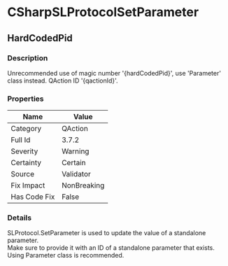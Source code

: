 ﻿---  
uid: Validator_3_7_2  
---

# CSharpSLProtocolSetParameter

## HardCodedPid

### Description

Unrecommended use of magic number '{hardCodedPid}', use 'Parameter' class instead. QAction ID '{qactionId}'.

### Properties

| Name         | Value       |
| ------------ | ----------- |
| Category     | QAction     |
| Full Id      | 3.7.2       |
| Severity     | Warning     |
| Certainty    | Certain     |
| Source       | Validator   |
| Fix Impact   | NonBreaking |
| Has Code Fix | False       |

### Details

SLProtocol.SetParameter is used to update the value of a standalone parameter.  
Make sure to provide it with an ID of a standalone parameter that exists.  
Using Parameter class is recommended.
